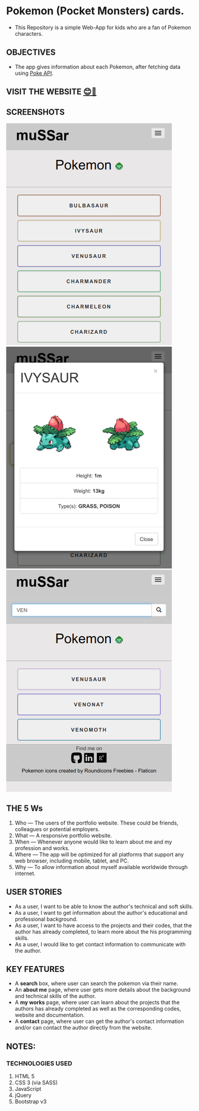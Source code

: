 # Pokemon (Pocket Monsters) cards.

- This Repository is a simple Web-App for kids who are a fan of Pokemon characters.

## OBJECTIVES

- The app gives information about each Pokemon, after fetching data using [Poke API](https://pokeapi.co/api/v2/pokemon/).

## VISIT THE WEBSITE [😊🔗](https://mustafa-sarshar.github.io/pokemon-cards/)

## SCREENSHOTS

![Landing Page](https://github.com/mustafa-sarshar/pokemon-cards/blob/main/docs/img/pokemon-cards-1.png?raw=true)
![Pokemon Details](https://github.com/mustafa-sarshar/pokemon-cards/blob/main/docs/img/pokemon-cards-2.png?raw=true)
![Search Feature](https://github.com/mustafa-sarshar/pokemon-cards/blob/main/docs/img/pokemon-cards-3.png?raw=true)

## THE 5 Ws

1. Who — The users of the portfolio website. These could be friends, colleagues or potential employers.
2. What — A responsive portfolio website.
3. When — Whenever anyone would like to learn about me and my profession and works.
4. Where — The app will be optimized for all platforms that support any web browser, including mobile, tablet, and PC.
5. Why — To allow information about myself available worldwide through internet.

## USER STORIES

- As a user, I want to be able to know the author's technical and soft skills.
- As a user, I want to get information about the author's educational and professional background.
- As a user, I want to have access to the projects and their codes, that the author has already completed, to learn more about the his programming skills.
- As a user, I would like to get contact information to communicate with the author.

## KEY FEATURES

- A **search** box, where user can search the pokemon via their name.
- An **about me** page, where user gets more details about the background and technical skills of the author.
- A **my works** page, where user can learn about the projects that the authors has already completed as well as the corresponding codes, website and documentation.
- A **contact** page, where user can get the author's contact information and/or can contact the author directly from the website.

## NOTES:

### TECHNOLOGIES USED

1. HTML 5
2. CSS 3 (via SASS)
3. JavaScript
4. jQuery
5. Bootstrap v3
